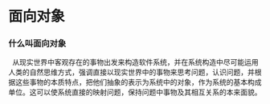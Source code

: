 # 面向对象
### 什么叫面向对象

&nbsp;&nbsp;从现实世界中客观存在的事物出发来构造软件系统，并在系统构造中尽可能运用人类的自然思维方式，强调直接以现实世界中的事物来思考问题，认识问题，并根据这些事物的本质特点，把他们抽象的表示为系统中的对象，作为系统的基本构成单位。这可以使系统直接的映射问题，保持问题中事物及其相互关系的本来面貌。